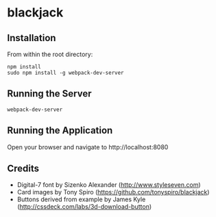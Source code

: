 # blackjack
## Installation

From within the root directory:
```
npm install
sudo npm install -g webpack-dev-server
```

## Running the Server
```
webpack-dev-server
```

## Running the Application
Open your browser and navigate to http://localhost:8080

## Credits
- Digital-7 font by Sizenko Alexander (http://www.styleseven.com)
- Card images by Tony Spiro (https://github.com/tonyspiro/blackjack)
- Buttons derived from example by James Kyle (http://cssdeck.com/labs/3d-download-button)